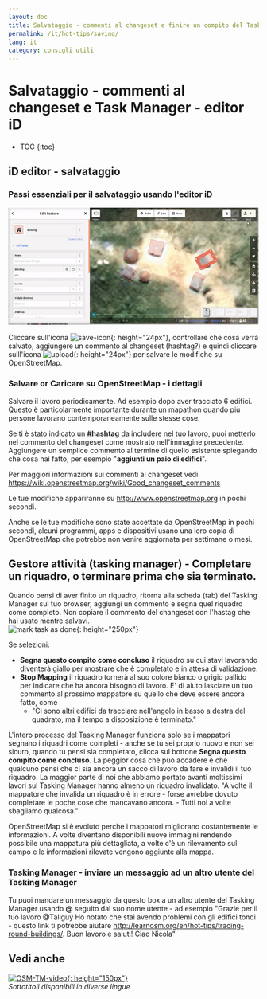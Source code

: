 ```yaml
---
layout: doc
title: Salvataggio - commenti al changeset e finire un compito del Task Manager e - editor iD
permalink: /it/hot-tips/saving/
lang: it
category: consigli utili
---
```


Salvataggio - commenti al changeset e Task Manager - editor iD
============

- TOC
{:toc}

iD editor - salvataggio
------------------

### Passi essenziali per il salvataggio usando l'editor iD ###

![saving][]


Cliccare sull'icona ![save-icon]{: height="24px"}, controllare che cosa verrà salvato, aggiungere un commento al changeset (hashtag?) e quindi cliccare sulll'icona ![upload]{: height="24px"} per salvare le modifiche su OpenStreetMap.  

### Salvare or Caricare su OpenStreetMap - i dettagli ###

Salvare il lavoro periodicamente. Ad esempio dopo aver tracciato 6 edifici. Questo è particolarmente importante durante un mapathon quando più persone lavorano contemporaneamente sulle stesse cose.  

Se ti è stato indicato un **#hashtag** da includere nel tuo lavoro, puoi metterlo nel commento del changeset come mostrato nell'immagine precedente. Aggiungere un semplice commento al termine di quello esistente spiegando che cosa hai fatto, per esempio "**aggiunti un paio di edifici**".  

Per maggiori informazioni sui commenti al changeset vedi  <https://wiki.openstreetmap.org/wiki/Good_changeset_comments>  

Le tue modifiche appariranno su <http://www.openstreetmap.org> in pochi secondi.  

Anche se le tue modifiche sono state accettate da OpenStreetMap in pochi secondi, alcuni programmi, apps e dispositivi usano una loro copia di OpenStreetMap che potrebbe non venire aggiornata per settimane o mesi.  

Gestore attività (tasking manager) - Completare un riquadro, o terminare prima che sia terminato.  
-------------------------------------------------------------------

Quando pensi di aver finito un riquadro, ritorna alla scheda (tab) del Tasking Manager sul tuo browser, aggiungi un commento e segna quel riquadro come completo. Non copiare il commento del changeset con l'hastag che hai usato mentre salvavi.  
![mark task as done]{: height="250px"}  

Se selezioni:

- **Segna questo compito come concluso** il riquadro su cui stavi lavorando diventerà giallo per mostrare che è completato e in attesa di validazione.  
- **Stop Mapping** il riquadro tornerà al suo colore bianco o grigio pallido per indicare che ha ancora bisogno di lavoro. E' di aiuto lasciare un tuo commento al prossimo mappatore su quello che deve essere ancora fatto, come  
    - "Ci sono altri edifici da tracciare nell'angolo in basso a destra del quadrato, ma il tempo a disposizione è terminato."  

L'intero processo del Tasking Manager funziona solo se i mappatori segnano i riquadri come completi - anche se tu sei proprio nuovo e non sei sicuro, quando tu pensi sia completato, clicca sul bottone **Segna questo compito come concluso**. La peggior cosa che può accadere è che qualcuno pensi che ci sia ancora un sacco di lavoro da fare e invalidi il tuo riquadro. La maggior parte di noi che abbiamo portato avanti moltissimi lavori sul Tasking Manager hanno almeno un riquadro invalidato. "A volte il mappatore che invalida un riquadro è in errore - forse avrebbe dovuto completare le poche cose che mancavano ancora. - Tutti noi a volte sbagliamo qualcosa."  

OpenStreetMap si è evoluto perchè i mappatori migliorano costantemente le informazioni. A volte diventano disponibili nuove immagini rendendo possibile una mappatura più dettagliata, a volte c'è un rilevamento sul campo e le informazioni rilevate vengono aggiunte alla mappa.   

### Tasking Manager - inviare un messaggio ad un altro utente del Tasking Manager ###
Tu puoi mandare un messaggio da questo box a un altro utente del Tasking Manager usando **@** seguito dal suo nome utente - ad esempio "Grazie per il tuo lavoro @Tallguy Ho notato che stai avendo problemi con gli edifici tondi - questo link ti potrebbe aiutare http://learnosm.org/en/hot-tips/tracing-round-buildings/. Buon lavoro e saluti! Ciao Nicola"  

Vedi anche  
---------

[![OSM-TM-video]{: height="150px"}](https://www.youtube.com/watch?v=_feTGQXLf_M&list=PLb9506_-6FMHZ3nwn9heri3xjQKrSq1hN&index=9 "Humanitarian OpenStreetMap Team - Video formativi sul Gestore attività (tasking manager)")  
*Sottotitoli disponibili in diverse lingue*  



[saving]:/images/hot-tips/saving.gif
[keymon]:/images/hot-tips/keymon.png
[mark task as done]:/images/hot-tips/mark-task-as-done.png
[save-icon]: /images/beginner/save-icon.png "Save icon"
[upload]: /images/beginner/upload.png "Caricamento"
[arrow-up]: /images/arrow-up.png
[OSM-TM-video]: /images/hot-tips/OSM-TM-video.png "Humanitarian OpenStreetMap Team - Tasking Manager Video Tutorial"